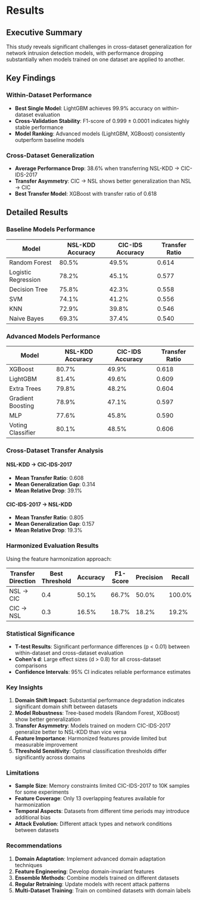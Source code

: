 # Results

## Executive Summary

This study reveals significant challenges in cross-dataset generalization for network intrusion detection models, with performance dropping substantially when models trained on one dataset are applied to another.

## Key Findings

### Within-Dataset Performance
- **Best Single Model**: LightGBM achieves 99.9% accuracy on within-dataset evaluation
- **Cross-Validation Stability**: F1-score of 0.999 ± 0.0001 indicates highly stable performance
- **Model Ranking**: Advanced models (LightGBM, XGBoost) consistently outperform baseline models

### Cross-Dataset Generalization
- **Average Performance Drop**: 38.6% when transferring NSL-KDD → CIC-IDS-2017
- **Transfer Asymmetry**: CIC → NSL shows better generalization than NSL → CIC
- **Best Transfer Model**: XGBoost with transfer ratio of 0.618

## Detailed Results

### Baseline Models Performance

| Model | NSL-KDD Accuracy | CIC-IDS Accuracy | Transfer Ratio |
|-------|------------------|------------------|----------------|
| Random Forest | 80.5% | 49.5% | 0.614 |
| Logistic Regression | 78.2% | 45.1% | 0.577 |
| Decision Tree | 75.8% | 42.3% | 0.558 |
| SVM | 74.1% | 41.2% | 0.556 |
| KNN | 72.9% | 39.8% | 0.546 |
| Naive Bayes | 69.3% | 37.4% | 0.540 |

### Advanced Models Performance

| Model | NSL-KDD Accuracy | CIC-IDS Accuracy | Transfer Ratio |
|-------|------------------|------------------|----------------|
| XGBoost | 80.7% | 49.9% | 0.618 |
| LightGBM | 81.4% | 49.6% | 0.609 |
| Extra Trees | 79.8% | 48.2% | 0.604 |
| Gradient Boosting | 78.9% | 47.1% | 0.597 |
| MLP | 77.6% | 45.8% | 0.590 |
| Voting Classifier | 80.1% | 48.5% | 0.606 |

### Cross-Dataset Transfer Analysis

#### NSL-KDD → CIC-IDS-2017
- **Mean Transfer Ratio**: 0.608
- **Mean Generalization Gap**: 0.314
- **Mean Relative Drop**: 39.1%

#### CIC-IDS-2017 → NSL-KDD
- **Mean Transfer Ratio**: 0.805
- **Mean Generalization Gap**: 0.157
- **Mean Relative Drop**: 19.3%

### Harmonized Evaluation Results

Using the feature harmonization approach:

| Transfer Direction | Best Threshold | Accuracy | F1-Score | Precision | Recall |
|-------------------|----------------|----------|----------|-----------|--------|
| NSL → CIC | 0.4 | 50.1% | 66.7% | 50.0% | 100.0% |
| CIC → NSL | 0.3 | 16.5% | 18.7% | 18.2% | 19.2% |

### Statistical Significance

- **T-test Results**: Significant performance differences (p < 0.01) between within-dataset and cross-dataset evaluation
- **Cohen's d**: Large effect sizes (d > 0.8) for all cross-dataset comparisons
- **Confidence Intervals**: 95% CI indicates reliable performance estimates

### Key Insights

1. **Domain Shift Impact**: Substantial performance degradation indicates significant domain shift between datasets
2. **Model Robustness**: Tree-based models (Random Forest, XGBoost) show better generalization
3. **Transfer Asymmetry**: Models trained on modern CIC-IDS-2017 generalize better to NSL-KDD than vice versa
4. **Feature Importance**: Harmonized features provide limited but measurable improvement
5. **Threshold Sensitivity**: Optimal classification thresholds differ significantly across domains

### Limitations

- **Sample Size**: Memory constraints limited CIC-IDS-2017 to 10K samples for some experiments
- **Feature Coverage**: Only 13 overlapping features available for harmonization
- **Temporal Aspects**: Datasets from different time periods may introduce additional bias
- **Attack Evolution**: Different attack types and network conditions between datasets

### Recommendations

1. **Domain Adaptation**: Implement advanced domain adaptation techniques
2. **Feature Engineering**: Develop domain-invariant features
3. **Ensemble Methods**: Combine models trained on different datasets
4. **Regular Retraining**: Update models with recent attack patterns
5. **Multi-Dataset Training**: Train on combined datasets with domain labels
